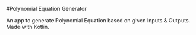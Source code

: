 #Polynomial Equation Generator

An app to generate Polynomial Equation based on given Inputs & Outputs. Made with Kotlin.

